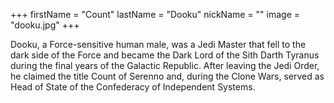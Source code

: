 +++
firstName = "Count"
lastName = "Dooku"
nickName = ""
image = "dooku.jpg"
+++

Dooku, a Force-sensitive human male, was a Jedi Master that fell to the dark side of the Force and became the Dark Lord of the Sith Darth Tyranus during the final years of the Galactic Republic. After leaving the Jedi Order, he claimed the title Count of Serenno and, during the Clone Wars, served as Head of State of the Confederacy of Independent Systems.
